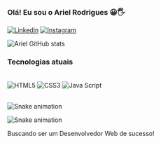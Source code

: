 ### Olá! Eu sou o Ariel Rodrigues 😀🖐️

[![Linkedin](https://img.shields.io/badge/LinkedIn-0077B5?style=for-the-badge&logo=linkedin&logoColor=white)](https://linkedin.com/in/ariel-da-silva-rodrigues-220193262)
[![Instagram](https://img.shields.io/badge/Instagram-E4405F?style=for-the-badge&logo=instagram&logoColor=white)](https://instagram.com/arielrodrigues460)

![Ariel GitHub stats](https://github-readme-stats.vercel.app/api?username=arielrodriguess&show_icons=true&theme=merko)

### Tecnologias atuais

<div style="display: inline_block"><br/>
<img src="https://img.shields.io/badge/HTML5-E34F26?style=for-the-badge&logo=html5&logoColor=white" alt="HTML5" align="center">
<img src="https://img.shields.io/badge/CSS3-1572B6?style=for-the-badge&logo=css3&logoColor=white" alt="CSS3" align="center">
<img src="https://img.shields.io/badge/JavaScript-F7DF1E?style=for-the-badge&logo=javascript&logoColor=black" alt="Java Script" align="center">
</div><br/>

![Snake animation](https://github.com/danielbped/danielbped/blob/output/github-contribution-grid-snake.svg)

![Snake animation](https://github.com/arielrodriguess/arielrodriguess/blob/output/github-contribution-grid-snake.svg)

Buscando ser um Desenvolvedor Web de sucesso!
